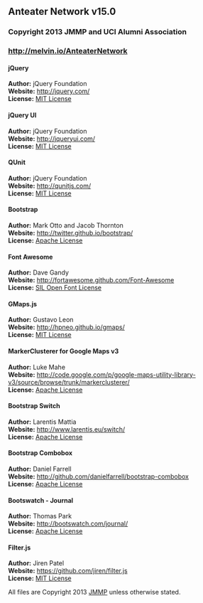 ## Anteater Network v15.0
### Copyright 2013 JMMP and UCI Alumni Association
### <http://melvin.io/AnteaterNetwork>

#### jQuery
**Author:** jQuery Foundation  
**Website:** <http://jquery.com/>  
**License:** [MIT License](http://github.com/jquery/jquery/blob/master/MIT-LICENSE.txt)  

#### jQuery UI
**Author:** jQuery Foundation  
**Website:** <http://jqueryui.com/>  
**License:** [MIT License](http://github.com/jquery/jquery-ui/blob/master/MIT-LICENSE.txt)  

#### QUnit
**Author:** jQuery Foundation  
**Website:** <http://qunitjs.com/>  
**License:** [MIT License](http://github.com/jquery/jquery-ui/blob/master/MIT-LICENSE.txt)  

#### Bootstrap
**Author:** Mark Otto and Jacob Thornton  
**Website:** <http://twitter.github.io/bootstrap/>  
**License:** [Apache License](http://www.apache.org/licenses/LICENSE-2.0)  

#### Font Awesome
**Author:** Dave Gandy  
**Website:** <http://fortawesome.github.com/Font-Awesome>  
**License:** [SIL Open Font License](http://scripts.sil.org/OFL)  

#### GMaps.js
**Author:** Gustavo Leon  
**Website:** <http://hpneo.github.io/gmaps/>  
**License:** [MIT License](http://opensource.org/licenses/MIT)  

#### MarkerClusterer for Google Maps v3
**Author:** Luke Mahe  
**Website:** <http://code.google.com/p/google-maps-utility-library-v3/source/browse/trunk/markerclusterer/>  
**License:** [Apache License](http://www.apache.org/licenses/LICENSE-2.0)  

#### Bootstrap Switch
**Author:** Larentis Mattia  
**Website:** <http://www.larentis.eu/switch/>  
**License:** [Apache License](http://www.apache.org/licenses/LICENSE-2.0)  

#### Bootstrap Combobox
**Author:** Daniel Farrell  
**Website:** <http://github.com/danielfarrell/bootstrap-combobox>  
**License:** [Apache License](http://www.apache.org/licenses/LICENSE-2.0)  

#### Bootswatch - Journal
**Author:** Thomas Park  
**Website:** <http://bootswatch.com/journal/>  
**License:** [Apache License](http://www.apache.org/licenses/LICENSE-2.0)  

#### Filter.js
**Author:** Jiren Patel  
**Website:** <https://github.com/jiren/filter.js>  
**License:** [MIT License](http://opensource.org/licenses/MIT)  

All files are Copyright 2013 [JMMP](https://github.com/JMMP) unless otherwise stated.